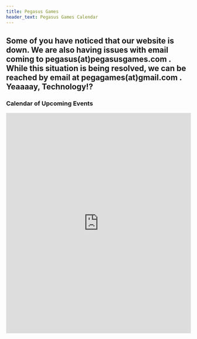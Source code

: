 ```yaml
---
title: Pegasus Games
header_text: Pegasus Games Calendar
---
```


<h2>Some of you have noticed that our website is down. We are also having issues with email coming to pegasus(at)pegasusgames.com . While this situation is being resolved, we can be reached by email at pegagames(at)gmail.com . Yeaaaay, Technology!?</h2>

<div class="span9">
	<h3>Calendar of Upcoming Events</h3>
	<iframe src="https://calendar.google.com/calendar/embed?src=58hq2bd410cd9uomuu3eo1mh5o@group.calendar.google.com&ctz=America/Chicago" style=" border-width:0 " width="100%" height="600" frameborder="0" scrolling="no"></iframe>
</div><!--/span-->
